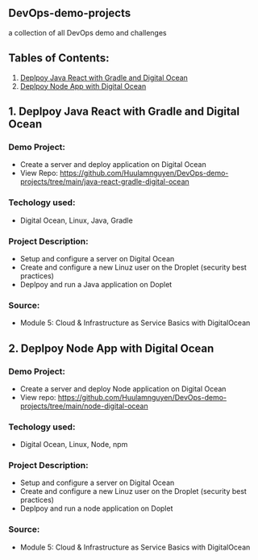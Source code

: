 ## DevOps-demo-projects
a collection of all DevOps demo and challenges

## Tables of Contents:
1. [Deplpoy Java React with Gradle and Digital Ocean](#deplpoy-java-react-with-gradle-and-digital-ocean)
2. [Deplpoy Node App with Digital Ocean](#deploy-node-app-with-digital-ocean)

## 1. Deplpoy Java React with Gradle and Digital Ocean <a name="deplpoy-java-react-with-gradle-and-digital-ocean"></a>
### Demo Project:
- Create a server and deploy application on Digital Ocean
- View Repo: https://github.com/Huulamnguyen/DevOps-demo-projects/tree/main/java-react-gradle-digital-ocean 

### Techology used:
- Digital Ocean, Linux, Java, Gradle

### Project Description:
- Setup and configure a server on Digital Ocean
- Create and configure a new Linuz user on the Droplet (security best practices)
- Deplpoy and run a Java application on Doplet

### Source:
- Module 5: Cloud & Infrastructure as Service Basics with DigitalOcean

## 2. Deplpoy Node App with Digital Ocean <a name="deploy-node-app-with-digital-ocean"></a>
### Demo Project:
- Create a server and deploy Node application on Digital Ocean
- View repo: https://github.com/Huulamnguyen/DevOps-demo-projects/tree/main/node-digital-ocean 

### Techology used:
- Digital Ocean, Linux, Node, npm

### Project Description:
- Setup and configure a server on Digital Ocean
- Create and configure a new Linuz user on the Droplet (security best practices)
- Deplpoy and run a node application on Doplet

### Source:
- Module 5: Cloud & Infrastructure as Service Basics with DigitalOcean